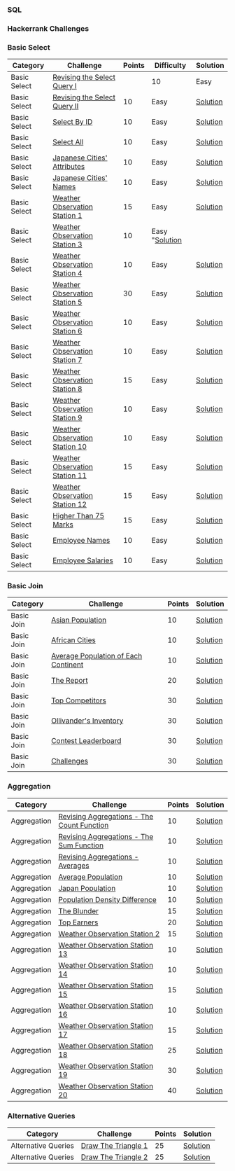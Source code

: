 ### SQL

### Hackerrank Challenges

### Basic Select
Category| Challenge| Points | Difficulty | Solution
-------- | -------- | -------- | -------- | --------
Basic Select | [Revising the Select Query I](https://www.hackerrank.com/challenges/revising-the-select-query/problem)|| 10| Easy |[Solution](https://github.com/DaniAngelov/SQL-/blob/master/HackerRank%20SQL/Basic%20Select/Revising%20the%20Select%20Query%20I.sql)
Basic Select | [Revising the Select Query II](https://www.hackerrank.com/challenges/revising-the-select-query-2/problem)| 10| Easy |[Solution](https://github.com/DaniAngelov/SQL-/blob/master/HackerRank%20SQL/Basic%20Select/Revising%20the%20Select%20Query%20II.sql)
Basic Select | [Select By ID](https://www.hackerrank.com/challenges/select-by-id/problem) | 10| Easy |[Solution](https://github.com/DaniAngelov/SQL-/blob/master/HackerRank%20SQL/Basic%20Select/Select%20By%20ID.sql)
Basic Select | [Select All](https://www.hackerrank.com/challenges/select-all-sql/problem) | 10| Easy |[Solution](https://github.com/DaniAngelov/SQL-/blob/master/HackerRank%20SQL/Basic%20Select/Select%20All.sql)
Basic Select | [Japanese Cities' Attributes](https://www.hackerrank.com/challenges/japanese-cities-attributes/problem) | 10| Easy |[Solution](https://github.com/DaniAngelov/SQL-/blob/master/HackerRank%20SQL/Basic%20Select/Japanese%20Cities'%20Attributes.sql)
Basic Select | [Japanese Cities' Names](https://www.hackerrank.com/challenges/japanese-cities-name/problem) |10| Easy |[Solution](https://github.com/DaniAngelov/SQL-/blob/master/HackerRank%20SQL/Basic%20Select/Japanese%20Cities'%20Names.sql)
Basic Select | [Weather Observation Station 1](https://www.hackerrank.com/challenges/weather-observation-station-1/problem)|15| Easy |[Solution](https://github.com/DaniAngelov/SQL-/blob/master/HackerRank%20SQL/Basic%20Select/Weather%20Observation%20Station%201.sql)
Basic Select | [Weather Observation Station 3](https://www.hackerrank.com/challenges/weather-observation-station-3/problem)|10| Easy "[Solution](https://github.com/DaniAngelov/SQL-/blob/master/HackerRank%20SQL/Basic%20Select/Weather%20Observation%20Station%203.sql)
Basic Select | [Weather Observation Station 4](https://www.hackerrank.com/challenges/weather-observation-station-4/problem)|10| Easy |[Solution](https://github.com/DaniAngelov/SQL-/blob/master/HackerRank%20SQL/Basic%20Select/Weather%20Observation%20Station%204.sql)
Basic Select | [Weather Observation Station 5](https://www.hackerrank.com/challenges/weather-observation-station-5/problem)|30| Easy |[Solution](https://github.com/DaniAngelov/SQL-/blob/master/HackerRank%20SQL/Basic%20Select/Weather%20Observation%20Station%205.sql)
Basic Select | [Weather Observation Station 6](https://www.hackerrank.com/challenges/weather-observation-station-6/problem)|10| Easy |[Solution](https://github.com/DaniAngelov/SQL-/blob/master/HackerRank%20SQL/Basic%20Select/Weather%20Observation%20Station%206.sql)
Basic Select | [Weather Observation Station 7](https://www.hackerrank.com/challenges/weather-observation-station-7/problem)|10| Easy |[Solution](https://github.com/DaniAngelov/SQL-/blob/master/HackerRank%20SQL/Basic%20Select/Weather%20Observation%20Station%207.sql)
Basic Select | [Weather Observation Station 8](https://www.hackerrank.com/challenges/weather-observation-station-8/problem)|15| Easy |[Solution](https://github.com/DaniAngelov/SQL-/blob/master/HackerRank%20SQL/Basic%20Select/Weather%20Observation%20Station%208.sql)
Basic Select | [Weather Observation Station 9](https://www.hackerrank.com/challenges/weather-observation-station-9/problem)|10| Easy |[Solution](https://github.com/DaniAngelov/SQL-/blob/master/HackerRank%20SQL/Basic%20Select/Weather%20Observation%20Station%209.sql)
Basic Select | [Weather Observation Station 10](https://www.hackerrank.com/challenges/weather-observation-station-10/problem)|10| Easy |[Solution](https://github.com/DaniAngelov/SQL-/blob/master/HackerRank%20SQL/Basic%20Select/Weather%20Observation%20Station%2010.sql)
Basic Select | [Weather Observation Station 11](https://www.hackerrank.com/challenges/weather-observation-station-11/problem)|15| Easy |[Solution](https://github.com/DaniAngelov/SQL-/blob/master/HackerRank%20SQL/Basic%20Select/Weather%20Observation%20Station%2011.sql)
Basic Select | [Weather Observation Station 12](https://www.hackerrank.com/challenges/weather-observation-station-12/problem)|15| Easy |[Solution](https://github.com/DaniAngelov/SQL-/blob/master/HackerRank%20SQL/Basic%20Select/Weather%20Observation%20Station%2012.sql)
Basic Select | [Higher Than 75 Marks](https://www.hackerrank.com/challenges/more-than-75-marks/problem)|15| Easy |[Solution](https://github.com/DaniAngelov/SQL-/blob/master/HackerRank%20SQL/Basic%20Select/Higher%20Than%2075%20Marks.sql)
Basic Select | [Employee Names](https://www.hackerrank.com/challenges/name-of-employees/problem)|10| Easy |[Solution](https://github.com/DaniAngelov/SQL-/blob/master/HackerRank%20SQL/Basic%20Select/Employee%20Names.sql)
Basic Select | [Employee Salaries](https://www.hackerrank.com/challenges/salary-of-employees/problem)|10| Easy |[Solution](https://github.com/DaniAngelov/SQL-/blob/master/HackerRank%20SQL/Basic%20Select/Employee%20Salaries.sql)

### Basic Join
Category| Challenge| Points | Solution
-------- | -------- | -------- | --------
Basic Join | [Asian Population](https://www.hackerrank.com/challenges/asian-population/problem)| 10| [Solution](https://github.com/DaniAngelov/SQL-/blob/master/HackerRank%20SQL/Basic%20Join/Asian%20Population.sql)
Basic Join | [African Cities](https://www.hackerrank.com/challenges/african-cities/problem)| 10| [Solution](https://github.com/DaniAngelov/SQL-/blob/master/HackerRank%20SQL/Basic%20Join/African%20Cities.sql)
Basic Join | [Average Population of Each Continent](https://www.hackerrank.com/challenges/average-population-of-each-continent/problem)| 10| [Solution](https://github.com/DaniAngelov/SQL-/blob/master/HackerRank%20SQL/Basic%20Join/Average%20Population%20of%20Each%20Continent.sql)
Basic Join | [The Report](https://www.hackerrank.com/challenges/the-report/problem)| 20| [Solution](https://github.com/DaniAngelov/SQL-/blob/master/HackerRank%20SQL/Basic%20Join/The%20Report.sql)
Basic Join | [Top Competitors](https://www.hackerrank.com/challenges/full-score/problem)| 30| [Solution](https://github.com/DaniAngelov/SQL-/blob/master/HackerRank%20SQL/Basic%20Join/Top%20Competitors.sql)
Basic Join | [Ollivander's Inventory](https://www.hackerrank.com/challenges/harry-potter-and-wands/problem)| 30| [Solution](https://github.com/DaniAngelov/SQL-/blob/master/HackerRank%20SQL/Basic%20Join/Ollivander's%20Inventory.sql)
Basic Join | [Contest Leaderboard](https://www.hackerrank.com/challenges/contest-leaderboard/problem)| 30| [Solution](https://github.com/DaniAngelov/SQL-/blob/master/HackerRank%20SQL/Basic%20Join/Contest%20Leaderboard.sql)
Basic Join | [Challenges](https://www.hackerrank.com/challenges/challenges/problem)| 30| [Solution](https://github.com/DaniAngelov/SQL-/blob/master/HackerRank%20SQL/Basic%20Join/Challenges.sql)

### Aggregation
Category| Challenge| Points | Solution
-------- | -------- | -------- | --------
Aggregation | [Revising Aggregations - The Count Function](https://www.hackerrank.com/challenges/revising-aggregations-the-count-function/problem)| 10| [Solution](https://github.com/DaniAngelov/SQL-/blob/master/HackerRank%20SQL/Aggregation/Revising%20Aggregations%20-%20The%20Count%20Function.sql)
Aggregation | [Revising Aggregations - The Sum Function](https://www.hackerrank.com/challenges/revising-aggregations-sum/problem)| 10| [Solution](https://github.com/DaniAngelov/SQL-/blob/master/HackerRank%20SQL/Aggregation/Revising%20Aggregations%20-%20The%20Sum%20Function.sql)
Aggregation | [Revising Aggregations - Averages](https://www.hackerrank.com/challenges/revising-aggregations-the-average-function/problem)| 10| [Solution](https://github.com/DaniAngelov/SQL-/blob/master/HackerRank%20SQL/Aggregation/Revising%20Aggregations%20-%20Averages.sql)
Aggregation | [Average Population](https://www.hackerrank.com/challenges/average-population/problem)| 10| [Solution](https://github.com/DaniAngelov/SQL-/blob/master/HackerRank%20SQL/Aggregation/Average%20Population.sql)
Aggregation | [Japan Population](https://www.hackerrank.com/challenges/japan-population/problem)| 10| [Solution](https://github.com/DaniAngelov/SQL-/blob/master/HackerRank%20SQL/Aggregation/Japan%20Population.sql)
Aggregation | [Population Density Difference](https://www.hackerrank.com/challenges/population-density-difference/problem)| 10| [Solution](https://github.com/DaniAngelov/SQL-/blob/master/HackerRank%20SQL/Aggregation/Population%20Density%20Difference.sql)
Aggregation | [The Blunder](https://www.hackerrank.com/challenges/the-blunder/problem)| 15| [Solution](https://github.com/DaniAngelov/SQL-/blob/master/HackerRank%20SQL/Aggregation/The%20Blunder.sql)
Aggregation | [Top Earners](https://www.hackerrank.com/challenges/earnings-of-employees/problem)| 20| [Solution](https://github.com/DaniAngelov/SQL-/blob/master/HackerRank%20SQL/Aggregation/Top%20Earners.sql)
Aggregation | [Weather Observation Station 2](https://www.hackerrank.com/challenges/weather-observation-station-2/problem)| 15| [Solution](https://github.com/DaniAngelov/SQL-/blob/master/HackerRank%20SQL/Aggregation/Weather%20Observation%20Station%202.sql)
Aggregation | [Weather Observation Station 13](https://www.hackerrank.com/challenges/weather-observation-station-13/problem)| 10| [Solution](https://github.com/DaniAngelov/SQL-/blob/master/HackerRank%20SQL/Aggregation/Weather%20Observation%20Station%2013.sql)
Aggregation | [Weather Observation Station 14](https://www.hackerrank.com/challenges/weather-observation-station-14/problem)| 10| [Solution](https://github.com/DaniAngelov/SQL-/blob/master/HackerRank%20SQL/Aggregation/Weather%20Observation%20Station%2014.sql)
Aggregation | [Weather Observation Station 15](https://www.hackerrank.com/challenges/weather-observation-station-15/problem)| 15| [Solution](https://github.com/DaniAngelov/SQL-/blob/master/HackerRank%20SQL/Aggregation/Weather%20Observation%20Station%2015.sql)
Aggregation | [Weather Observation Station 16](https://www.hackerrank.com/challenges/weather-observation-station-16/problem)| 10| [Solution](https://github.com/DaniAngelov/SQL-/blob/master/HackerRank%20SQL/Aggregation/Weather%20Observation%20Station%2016.sql)
Aggregation | [Weather Observation Station 17](https://www.hackerrank.com/challenges/weather-observation-station-17/problem)| 15| [Solution](https://github.com/DaniAngelov/SQL-/blob/master/HackerRank%20SQL/Aggregation/Weather%20Observation%20Station%2017.sql)
Aggregation | [Weather Observation Station 18](https://www.hackerrank.com/challenges/weather-observation-station-18/problem)| 25| [Solution](https://github.com/DaniAngelov/SQL-/blob/master/HackerRank%20SQL/Aggregation/Weather%20Observation%20Station%2018.sql)
Aggregation | [Weather Observation Station 19](https://www.hackerrank.com/challenges/weather-observation-station-19/problem)| 30| [Solution](https://github.com/DaniAngelov/SQL-/blob/master/HackerRank%20SQL/Aggregation/Weather%20Observation%20Station%2019.sql)
Aggregation | [Weather Observation Station 20](https://www.hackerrank.com/challenges/weather-observation-station-20/problem)| 40| [Solution](https://github.com/DaniAngelov/SQL-/blob/master/HackerRank%20SQL/Aggregation/Weather%20Observation%20Station%2020.sql)

### Alternative Queries
Category| Challenge| Points | Solution
-------- | -------- | -------- | --------
Alternative Queries | [Draw The Triangle 1](https://www.hackerrank.com/challenges/draw-the-triangle-1/problem)| 25| [Solution](https://github.com/DaniAngelov/SQL-/blob/master/HackerRank%20SQL/Alternative%20Queries/Draw%20The%20Triangle%201.sql)
Alternative Queries | [Draw The Triangle 2](https://www.hackerrank.com/challenges/draw-the-triangle-2/problem)| 25| [Solution](https://github.com/DaniAngelov/SQL-/blob/master/HackerRank%20SQL/Alternative%20Queries/Draw%20The%20Triangle%202.sql)

